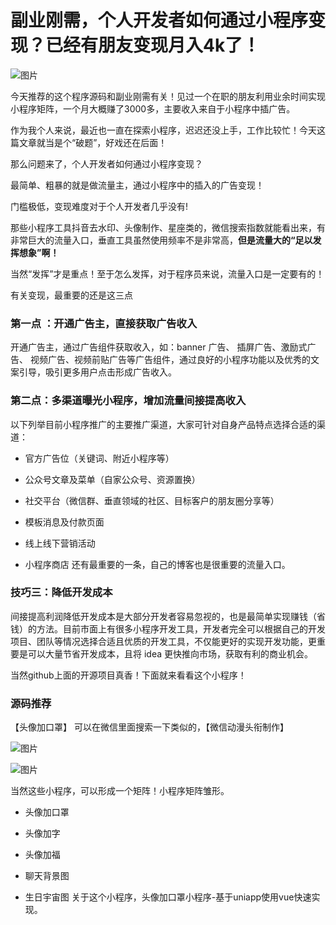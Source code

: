 # 副业刚需，个人开发者如何通过小程序变现？已经有朋友变现月入4k了！

![图片](https://mmbiz.qpic.cn/mmbiz_jpg/WUodTDPB6EIibl7DwJAIq2DhjIuqr5Dg5k40PAQOWR0kYnXNFGe8H0MBCQpAiazGxRNQI50ryiazTZmCyu3uXBrvg/640?wx_fmt=jpeg&wxfrom=5&wx_lazy=1&wx_co=1)

今天推荐的这个程序源码和副业刚需有关！见过一个在职的朋友利用业余时间实现小程序矩阵，一个月大概赚了3000多，主要收入来自于小程序中插广告。

作为我个人来说，最近也一直在探索小程序，迟迟还没上手，工作比较忙！今天这篇文章就当是个“破题”，好戏还在后面！

那么问题来了，个人开发者如何通过小程序变现？

最简单、粗暴的就是做流量主，通过小程序中的插入的广告变现！

门槛极低，变现难度对于个人开发者几乎没有!

那些小程序工具抖音去水印、头像制作、星座类的，微信搜索指数就能看出来，有非常巨大的流量入口，垂直工具虽然使用频率不是非常高，**但是流量大的“足以发挥想象”啊！**

当然“发挥”才是重点！至于怎么发挥，对于程序员来说，流量入口是一定要有的！

有关变现，最重要的还是这三点

### 第一点 ：开通广告主，直接获取广告收入

开通广告主，通过广告组件获取收入，如：banner 广告、 插屏广告、激励式广告、 视频广告、视频前贴广告等广告组件，通过良好的小程序功能以及优秀的文案引导，吸引更多用户点击形成广告收入。

### 第二点：多渠道曝光小程序，增加流量间接提高收入

以下列举目前小程序推广的主要推广渠道，大家可针对自身产品特点选择合适的渠道：

- 官方广告位（关键词、附近小程序等）
    
- 公众号文章及菜单（自家公众号、资源置换）
    
- 社交平台（微信群、垂直领域的社区、目标客户的朋友圈分享等）
    
- 模板消息及付款页面
    
- 线上线下营销活动
    
- 小程序商店 还有最重要的一条，自己的博客也是很重要的流量入口。
    

### 技巧三：降低开发成本

间接提高利润降低开发成本是大部分开发者容易忽视的，也是最简单实现赚钱（省钱）的方法。目前市面上有很多小程序开发工具，开发者完全可以根据自己的开发项目、团队等情况选择合适且优质的开发工具，不仅能更好的实现开发功能，更重要是可以大量节省开发成本，且将 idea 更快推向市场，获取有利的商业机会。

当然github上面的开源项目真香！下面就来看看这个小程序！

### 源码推荐

【头像加口罩】 可以在微信里面搜索一下类似的，【微信动漫头衔制作】

![图片](https://mmbiz.qpic.cn/mmbiz_png/WUodTDPB6EIibl7DwJAIq2DhjIuqr5Dg5H5VZzmwicjN6tt0C2PR8PgBAAmdUTtFR67TE1tC3ee6I6LThwjVe4Uw/640?wx_fmt=png&wxfrom=5&wx_lazy=1&wx_co=1)

![图片](https://mmbiz.qpic.cn/mmbiz_png/WUodTDPB6EIibl7DwJAIq2DhjIuqr5Dg5eqjwbe9sVP7XK1C2m6vaLh8qLVSLicvOAXqnaGhUpthzwSN0h4rxoKg/640?wx_fmt=png&wxfrom=5&wx_lazy=1&wx_co=1)

当然这些小程序，可以形成一个矩阵！小程序矩阵雏形。

- 头像加口罩
    
- 头像加字
    
- 头像加福
    
- 聊天背景图
    
- 生日宇宙图 关于这个小程序，头像加口罩小程序-基于uniapp使用vue快速实现。
    
